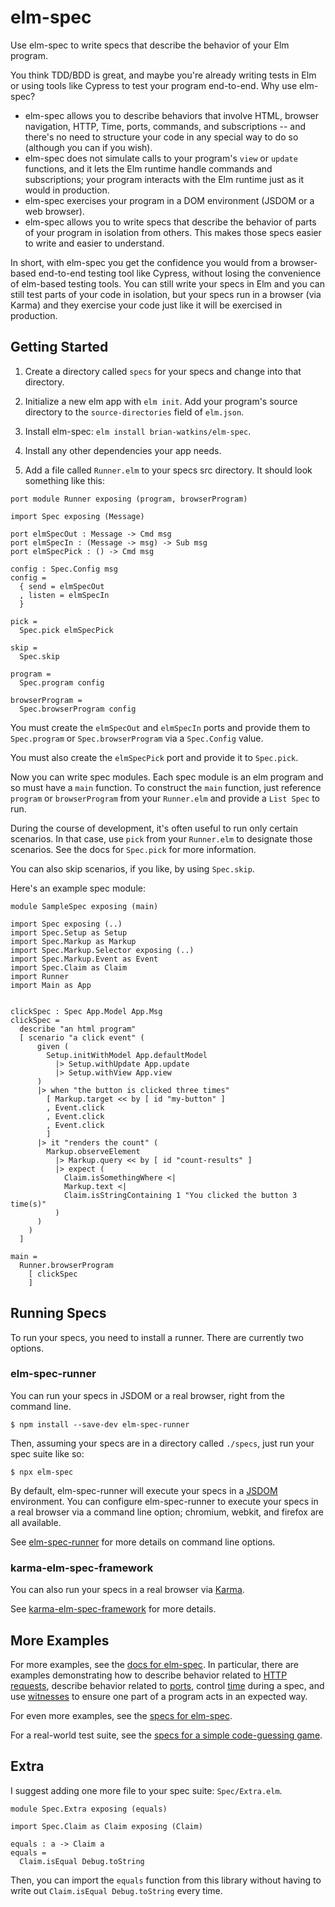 # elm-spec

Use elm-spec to write specs that describe the behavior of your Elm program.

You think TDD/BDD is great, and maybe you're already writing tests in Elm or using tools like Cypress
to test your program end-to-end. Why use elm-spec?

- elm-spec allows you to describe behaviors that involve HTML, browser navigation, HTTP, Time, ports,
commands, and subscriptions -- and there's no need to structure your code in any special way
to do so (although you can if you wish).
- elm-spec does not simulate calls to your program's `view` or `update` functions, and it lets the
Elm runtime handle commands and subscriptions; your program interacts with the Elm runtime just as it
would in production.
- elm-spec exercises your program in a DOM environment (JSDOM or a web browser).
- elm-spec allows you to write specs that describe the behavior of parts of your program in isolation from others. This makes those specs easier to write and easier to understand.

In short, with elm-spec you get the confidence you would from a browser-based
end-to-end testing tool like Cypress, without losing the convenience of elm-based testing tools. You can
still write your specs in Elm and you can still test parts of your code in isolation, but your specs
run in a browser (via Karma) and they exercise your code just like it will be exercised in production.


## Getting Started

1. Create a directory called `specs` for your specs and change into that directory.

2. Initialize a new elm app with `elm init`. Add your program's source
directory to the `source-directories` field of `elm.json`.

3. Install elm-spec: `elm install brian-watkins/elm-spec`.

4. Install any other dependencies your app needs.

5. Add a file called `Runner.elm` to your specs src directory. It should look something like this:

```
port module Runner exposing (program, browserProgram)

import Spec exposing (Message)

port elmSpecOut : Message -> Cmd msg
port elmSpecIn : (Message -> msg) -> Sub msg
port elmSpecPick : () -> Cmd msg

config : Spec.Config msg
config =
  { send = elmSpecOut
  , listen = elmSpecIn
  }

pick =
  Spec.pick elmSpecPick

skip =
  Spec.skip

program =
  Spec.program config

browserProgram =
  Spec.browserProgram config
```

You must create the `elmSpecOut` and `elmSpecIn` ports and provide them to `Spec.program` or `Spec.browserProgram` via a `Spec.Config` value.

You must also create the `elmSpecPick` port and provide it to `Spec.pick`.

Now you can write spec modules. Each spec module is an elm program and so must have a `main` function. To construct
the `main` function, just reference `program` or `browserProgram` from your `Runner.elm` and
provide a `List Spec` to run.

During the course of development, it's often useful to run only certain scenarios.
In that case, use `pick` from your `Runner.elm` to designate those scenarios. See the docs for `Spec.pick`
for more information.

You can also skip scenarios, if you like, by using `Spec.skip`.

Here's an example spec module:

```
module SampleSpec exposing (main)

import Spec exposing (..)
import Spec.Setup as Setup
import Spec.Markup as Markup
import Spec.Markup.Selector exposing (..)
import Spec.Markup.Event as Event
import Spec.Claim as Claim
import Runner
import Main as App


clickSpec : Spec App.Model App.Msg
clickSpec =
  describe "an html program"
  [ scenario "a click event" (
      given (
        Setup.initWithModel App.defaultModel
          |> Setup.withUpdate App.update
          |> Setup.withView App.view
      )
      |> when "the button is clicked three times"
        [ Markup.target << by [ id "my-button" ]
        , Event.click
        , Event.click
        , Event.click
        ]
      |> it "renders the count" (
        Markup.observeElement
          |> Markup.query << by [ id "count-results" ]
          |> expect (
            Claim.isSomethingWhere <|
            Markup.text <|
            Claim.isStringContaining 1 "You clicked the button 3 time(s)"
          )
      )
    )
  ]

main =
  Runner.browserProgram
    [ clickSpec
    ]
```

## Running Specs

To run your specs, you need to install a runner. There are currently two options.

### elm-spec-runner

You can run your specs in JSDOM or a real browser, right from the command line.

```
$ npm install --save-dev elm-spec-runner
```

Then, assuming your specs are in a directory called `./specs`, just run your spec suite like so:

```
$ npx elm-spec
```

By default, elm-spec-runner will execute your specs in a [JSDOM](https://github.com/jsdom/jsdom) environment.
You can configure elm-spec-runner to execute your specs in a real browser via a command line option;
chromium, webkit, and firefox are all available.

See [elm-spec-runner](https://github.com/brian-watkins/elm-spec/tree/master/runner/elm-spec-runner) for more
details on command line options.

### karma-elm-spec-framework

You can also run your specs in a real browser via [Karma](http://karma-runner.github.io/latest/).

See [karma-elm-spec-framework](https://github.com/brian-watkins/elm-spec/tree/master/runner/karma-elm-spec-framework)
for more details.


## More Examples

For more examples, see the [docs for elm-spec](https://package.elm-lang.org/packages/brian-watkins/elm-spec/latest/).
In particular, there are examples demonstrating how to describe behavior related to [HTTP requests](https://package.elm-lang.org/packages/brian-watkins/elm-spec/latest/Spec-Http), describe behavior related to [ports](https://package.elm-lang.org/packages/brian-watkins/elm-spec/latest/Spec-Port), control [time](https://package.elm-lang.org/packages/brian-watkins/elm-spec/latest/Spec-Time) during a spec, and use [witnesses](https://package.elm-lang.org/packages/brian-watkins/elm-spec/latest/Spec-Witness) to ensure one part of a program acts in an expected way.

For even more examples, see the [specs for elm-spec](https://github.com/brian-watkins/elm-spec/tree/master/tests/src/Specs).

For a real-world test suite, see the [specs for a simple code-guessing game](https://github.com/brian-watkins/mindmaster).


## Extra

I suggest adding one more file to your spec suite: `Spec/Extra.elm`.

```
module Spec.Extra exposing (equals)

import Spec.Claim as Claim exposing (Claim)

equals : a -> Claim a
equals =
  Claim.isEqual Debug.toString
```

Then, you can import the `equals` function from this library without having to write out
`Claim.isEqual Debug.toString` every time.

